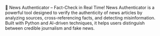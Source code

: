📰 News Authenticator – Fact-Check in Real Time! News Authenticator is a powerful tool designed to verify the authenticity of news articles by analyzing sources, cross-referencing facts, and detecting misinformation. Built with Python and AI-driven techniques, it helps users distinguish between credible journalism and fake news.

